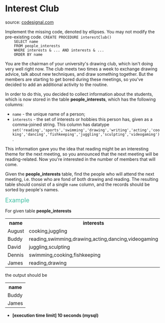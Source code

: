 <h1>Interest Club</h1>
<p>source: <a href="https://www.codesignal.com/">codesignal.com</a>
<div>Implement the missing code, denoted by ellipses. You may not modify the pre-existing code.
<code>CREATE PROCEDURE interestClub()
    SELECT name
    FROM people_interests
    WHERE interests & ... AND interests & ...
    ORDER BY name</code>
</div>
<div><p>You are the chairman of your university's drawing club, which isn't doing very well right now. The club meets two times a week to exchange drawing advice, talk about new techniques, and draw something together. But the members are starting to get bored during these meetings, so you've decided to add an additional activity to the routine.</p>
<p>In order to do this, you decided to collect information about the students, which is now stored in the table <strong>people_interests</strong>, which has the following columns:</p>
<ul>
<li><code>name</code> - the unique name of a person;</li>
<li><code>interests</code> - the set of interests or hobbies this person has, given as a comma-joined string. This column has datatype <code>set('reading','sports','swimming','drawing','writing','acting','cooking','dancing','fishkeeping','juggling','sculpting','videogaming')</code>.</li>
</ul>
<p>This information gave you the idea that reading might be an interesting theme for the next meeting, so you announced that the next meeting will be reading-related. Now you're interested in the number of members that will come.</p>
<p>Given the <strong>people_interests</strong> table, find the people who will attend the next meeting, i.e. those who are fond of both drawing and reading. The resulting table should consist of a single <code>name</code> column, and the records should be sorted by people's names.</p>
<p><span style="color:#44BFA3;font-size:1.4em">Example</span></p>
<p>For given table <strong>people_interests</strong></p>
<table>
<tbody><tr>
<th>name</th>
<th>interests</th>
</tr>
<tr>
<td>August</td>
<td>cooking,juggling</td>
</tr>
<tr>
<td>Buddy</td>
<td>reading,swimming,drawing,acting,dancing,videogaming</td>
</tr>
<tr>
<td>David</td>
<td>juggling,sculpting</td>
</tr>
<tr>
<td>Dennis</td>
<td>swimming,cooking,fishkeeping</td>
</tr>
<tr>
<td>James</td>
<td>reading,drawing</td>
</tr>
</tbody></table>
<p>the output should be</p>
<table>
<tbody><tr>
<th>name</th>
</tr>
<tr>
<td>Buddy</td>
</tr>
<tr>
<td>James</td>
</tr>
</tbody></table>
<ul>
<li><strong>[execution time limit] 10 seconds (mysql)</strong></li>
</ul>
</div>
